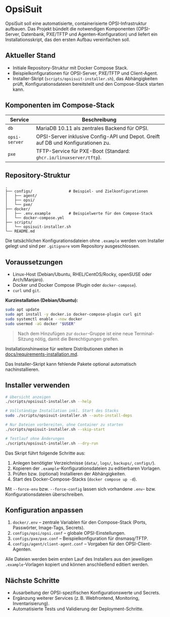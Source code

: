 # OpsiSuit

OpsiSuit soll eine automatisierte, containerisierte OPSI-Infrastruktur aufbauen. Das
Projekt bündelt die notwendigen Komponenten (OPSI-Server, Datenbank, PXE/TFTP und
Agenten-Konfiguration) und liefert ein Installationsskript, das den ersten Aufbau
vereinfachen soll.

## Aktueller Stand

- Initiale Repository-Struktur mit Docker Compose Stack.
- Beispielkonfigurationen für OPSI-Server, PXE/TFTP und Client-Agent.
- Installer-Skript (`scripts/opsisuit-installer.sh`), das Abhängigkeiten prüft,
  Konfigurationsdateien bereitstellt und den Compose-Stack starten kann.

## Komponenten im Compose-Stack

| Service       | Beschreibung                                                                 |
|---------------|------------------------------------------------------------------------------|
| `db`          | MariaDB 10.11 als zentrales Backend für OPSI.                                |
| `opsi-server` | OPSI-Server inklusive Config-API und Depot. Greift auf DB und Konfigurationen zu. |
| `pxe`         | TFTP-Service für PXE-Boot (Standard: `ghcr.io/linuxserver/tftp`).             |

## Repository-Struktur

```
.
├── configs/                # Beispiel- und Zielkonfigurationen
│   ├── agent/
│   ├── opsi/
│   └── pxe/
├── docker/
│   ├── .env.example        # Beispielwerte für den Compose-Stack
│   └── docker-compose.yml
├── scripts/
│   └── opsisuit-installer.sh
└── README.md
```

Die tatsächlichen Konfigurationsdateien ohne `.example` werden vom Installer
gelegt und sind per `.gitignore` vom Repository ausgeschlossen.

## Voraussetzungen

- Linux-Host (Debian/Ubuntu, RHEL/CentOS/Rocky, openSUSE oder Arch/Manjaro).
- Docker und Docker Compose (Plugin oder `docker-compose`).
- `curl` und `git`.

**Kurzinstallation (Debian/Ubuntu):**

```bash
sudo apt update
sudo apt install -y docker.io docker-compose-plugin curl git
sudo systemctl enable --now docker
sudo usermod -aG docker "$USER"
```

> Nach dem Hinzufügen zur `docker`-Gruppe ist eine neue Terminal-Sitzung nötig,
> damit die Berechtigungen greifen.

Installationshinweise für weitere Distributionen stehen in
[docs/requirements-installation.md](docs/requirements-installation.md).

Das Installer-Skript kann fehlende Pakete optional automatisch nachinstallieren.

## Installer verwenden

```bash
# Übersicht anzeigen
./scripts/opsisuit-installer.sh --help

# Vollständige Installation inkl. Start des Stacks
sudo ./scripts/opsisuit-installer.sh --auto-install-deps

# Nur Dateien vorbereiten, ohne Container zu starten
./scripts/opsisuit-installer.sh --skip-start

# Testlauf ohne Änderungen
./scripts/opsisuit-installer.sh --dry-run
```

Das Skript führt folgende Schritte aus:

1. Anlegen benötigter Verzeichnisse (`data/`, `logs/`, `backups/`, `configs/`).
2. Kopieren der `.example`-Konfigurationsdateien zu editierbaren Vorlagen.
3. Prüfen bzw. (optional) Installieren der Abhängigkeiten.
4. Start des Docker-Compose-Stacks (`docker compose up -d`).

Mit `--force-env` bzw. `--force-config` lassen sich vorhandene `.env`- bzw.
Konfigurationsdateien überschreiben.

## Konfiguration anpassen

1. `docker/.env` – zentrale Variablen für den Compose-Stack
   (Ports, Passwörter, Image-Tags, Secrets).
2. `configs/opsi/opsi.conf` – globale OPSI-Einstellungen.
3. `configs/pxe/pxe.conf` – Beispielkonfiguration für dnsmasq/TFTP.
4. `configs/agent/client-agent.conf` – Vorgaben für den OPSI-Client-Agenten.

Alle Dateien werden beim ersten Lauf des Installers aus den jeweiligen
`.example`-Vorlagen kopiert und können anschließend editiert werden.

## Nächste Schritte

- Ausarbeitung der OPSI-spezifischen Konfigurationswerte und Secrets.
- Ergänzung weiterer Services (z. B. Webfrontend, Monitoring, Inventarisierung).
- Automatisierte Tests und Validierung der Deployment-Schritte.
